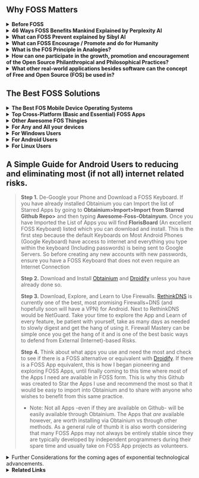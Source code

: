 ## Why FOSS Matters

<details><summary><b>
Before FOSS
</b></summary>

Before the Terms Open Source Software came to be it was often referred to as **Free Software**. It is important to understand that everytime we hear the word Open Source we remember that the roots of this term are in the **Free and Libre** understanding of things. This is important because we will understand that some software will either support, encourage, and enable Freedom, or it won't. In shorter words Open Source vs. Closed Source (Propietary) is the same as Free vs Unfree Software. Let us not forget that the word Free within FOSS means Free as in _Free of Cost_ but also Free as in supporting, encouraging, and the enabling of Freedom itself.
</details><details><summary><b>
46 Ways FOSS Benefits Mankind Explained by Perplexity AI
</b></summary>

1. <details><summary><b>Transparency</summary></b>
   Open-source software provides absolute visibility of its code, fostering trust and stability for long-term projects</details>

2. <details><summary><b>Flexibility</b></summary>
   Users can adapt the software to their needs and make changes, enhancing its functionalities</details>

3. <details><summary><b>Community Collaboration</b></summary>
   The power of open-source communities allows for efficient team collaboration, leading to enhanced functionalities and security</details>

4. <details><summary><b>Attracting Talent</summary></b>
   Organizations using open-source software can attract better talent and provide opportunities for developers to learn and advance in their careers</details>

5. <details><summary><b>Cost-Efficiency</b></summary>
    Open-source software is often free or cheaper than proprietary software, saving on licensing, maintenance fees, and hardware costs</details>  

6. <details><summary><b>Potential for Maximum Agility</b></summary>
    Open-source software allows for multiple collaborators to solve problems such as bug fixes, security vulnerabilities, and continuous updates at the speed limited to the number of total programmers around the world as well as support by the community, promoting agility in businesses and development.</details>

7. <details><summary><b>Enhanced Security</b></summary>
    While not inherently more secure, open-source software's security is enhanced in a multifaceted approach.  

    - <details><summary><b>Transparency and Code Inspection   </summary></b>
      One of the fundamental ways FOSS enhances security is through transparency. The open nature of the code allows users to inspect it for vulnerabilities, ensuring that any security issues can be identified and addressed promptly</details>
      
    - <details><summary><b>Community Collaboration</summary></b>
      FOSS thrives on community collaboration, with developers worldwide contributing to the improvement and security of open-source projects. This collective effort results in a diverse set of eyes scrutinizing the code, leading to quicker identification and resolution of security vulnerabilities</details>  

    - <details><summary><b>EU-FOSSA Initiative</summary></b>
      Initiatives like the EU-FOSSA project demonstrate a proactive approach to enhancing the security of critical open-source software used by European institutions. Through bug bounty programs, hackathons, and engagement with developer communities, the EU-FOSSA initiative aims to identify and fix major security vulnerabilities in widely used open-source software</details>

    - <details><summary><b>Bug Bounty Programs</summary></b>
      FOSS projects often implement bug bounty programs that financially reward ethical hackers for discovering and fixing bugs. This incentivizes security researchers to actively search for vulnerabilities in open-source software, leading to improved overall security</details>

    - <details><summary><b>Engagement with Developer Communities</summary></b>  
      By engaging with developer communities, FOSS projects ensure that security best practices are followed throughout the development process. This collaborative approach helps maintain high standards of security within open-source software ecosystems</details>

    - <details><summary><b>Security Through Transparency</summary></b>
      The "many eyes" theory of open source emphasizes that the more people scrutinize the code, the more likely it is to be secure. This transparency allows for continuous improvement and scrutiny by a broad community, enhancing the overall security posture of open-source software.</details>

    - <details><summary><b>Security Audits</summary></b>
      FOSS projects often undergo security audits conducted by independent experts or organizations specializing in cybersecurity. These audits help identify vulnerabilities, assess risks, and recommend security enhancements to ensure the software's integrity.</details>

    - <details><summary><b>Timely Security Updates</summary></b>
      The open-source community is known for its rapid response to security vulnerabilities. When a security issue is identified, developers work quickly to release patches and updates to address the vulnerability, minimizing the risk of exploitation.</details>

    - <details><summary><b>Secure Development Practices</summary></b>
      FOSS projects emphasize secure development practices, such as code reviews, threat modeling, and secure coding guidelines. By integrating security into the development lifecycle, open-source software can proactively address potential vulnerabilities.</details> 
      
    - <details><summary><b>Encryption Standards</summary></b>
      Many FOSS projects implement strong encryption standards to protect data confidentiality and integrity. By leveraging robust encryption algorithms and protocols, open-source software enhances data security and privacy for users.</details>
    - <details><summary><b>Compliance with Security Standards</summary></b>
      Open-source software often adheres to industry security standards and best practices, ensuring that the software meets stringent security requirements. Compliance with standards enhances the overall security posture of FOSS projects.</details>

    - <details><summary><b>Security-focused Communities</summary></b>  
      Some FOSS projects have dedicated security-focused communities or working groups that focus specifically on identifying and security issues. These communities collaborate to enhance the security of the software through continuous monitoring and improvement.
    </details>
    
8.  <details><summary><b>Economic Advantages</summary></b>
    Embracing open source leads to economic benefits like code reuse,   
    sharing programming costs, quality employment opportunities, and value  
    creation available to the public  
    </details>

9.  <details><summary><b>Innovation</summary></b>
    Open-source software encourages innovation by allowing developers to   
    build upon existing projects, leading to the creation of new and  
    improved technologies.
    </details>

10. <details><summary><b>Education</summary></b>  
    FOSS provides a valuable resource for educational institutions, enabling students to study, modify, and contribute to real-world software projects, enhancing their skills and knowledge.
    </details>

11. <details><summary><b>Global Reach</summary></b>
    Open-source software transcends geographical boundaries, making technology accessible to a global audience and fostering digital inclusion.  
    </details>

12. <details><summary><b>Sustainability</summary></b>
    By promoting the reuse of code and collaborative development,   
    open-source software contributes to environmental sustainability by  
    reducing duplication of efforts and resources.  
    </details>

13. <details><summary><b>Interoperability</summary></b>
    Open-source software often adheres to open standards, promoting   
    interoperability between different systems and software applications.  
    </details>

14. <details><summary><b>Empowerment</summary></b>
    FOSS empowers individuals and organizations by giving them control over
    the software they use, fostering independence and self-reliance in  technology solutions.  
    </details>

15. <details><summary><b>Philanthropy</summary></b>
    Many open-source projects are driven by a spirit of giving back to the   
    community, promoting a culture of sharing knowledge and resources for  
    the greater good.  
    </details>

16. <details><summary><b>Cultural Preservation</summary></b>
    Open-source software can help preserve cultural heritage by providing
    tools for digitization, archiving, and sharing of cultural artifacts and knowledge.  
    </details>

17. <details><summary><b>Customization</summary></b>
    Users can customize open-source software to suit their specific needs,leading to tailored solutions that can address unique requirements effectively.  
    </details>

18. <details><summary><b>Quality Assurance</summary></b>
    The collaborative nature of open-source development often results in
    thorough testing and debugging, enhancing the overall quality and
    reliability of the software.
    </details>

19. <details><summary><b>Longevity</summary></b>
    Open-source projects tend to have longer lifespans as they are not
    dependent on the survival of a single company, ensuring continuity and
    support for users.  
    </details>

20. <details><summary><b>Inclusivity</summary></b>
    Open-source software promotes inclusivity by allowing diverse
    contributors from different backgrounds to participate in the
    development process.  
    </details>

21. <details><summary><b>Ethical Considerations</summary></b>
    Using open-source software aligns with ethical principles of
    transparency, freedom, and community-driven development, promoting 
    ethical practices in technology.  
    </details>

22. <details><summary><b>Digital Rights</summary></b>
    FOSS respects users' digital rights by providing them with control over  
    their data and software, fostering a culture of data privacy and  
    security.  
    </details>

23. <details><summary><b>Skill Development</summary></b>
    Contributing to open-source projects offers valuable opportunities for   
    developers to enhance their skills, collaborate with peers, and gain  
    recognition in the industry.  
    </details>

24. <details><summary><b>Global Impact</summary></b>
    Open-source software has a global impact by democratizing access to   
    technology, empowering individuals and organizations worldwide.  
    </details>

25. <details><summary><b>Community Support</summary></b>
    Open-source projects often have vibrant communities that offer support,  
    guidance, and resources to users and developers, fostering a  
    collaborative environment.  
    </details>

26. <details><summary><b>Interdisciplinary ollaboration
    </summary></b>
    Open-source software encourages collaboration across disciplines, 
    bringing together experts from various fields to work on common
    projects.
    </details>

27. <details><summary><b>Accessibility</summary></b>
    FOSS promotes accessibility by providing software solutions that can be
    easily adapted for users with disabilities or specific accessibility
    needs.
    </details>

28. <details><summary><b>Resource Sharing</summary></b>
    Open-source software encourages the sharing of resources, knowledge,
    and best practices, leading to a more efficient use of technological
    resources.
    </details>

29. <details><summary><b>Continuous Improvement</summary></b>
    The iterative nature of open-source development allows for continuous   
    improvement and evolution of software products based on user feedback 
    and contributions. 
    </details>

30. <details><summary><b>Empowerment of Small usinesses
    </summary></b>
    Small businesses can benefit from open-source software by accessing 
    cost-effective solutions that are scalable and customizable to their  
    needs.  
    </details>

31. <details><summary><b>Data Security</summary></b>
    Open-source software can enhance data security by allowing users to   
    inspect the code for vulnerabilities and implement robust security  
    measures.  
    </details>

32. <details><summary><b>Digital Sovereignty</summary></b>
    FOSS promotes digital sovereignty by reducing dependence on proprietary  
    software vendors and ensuring autonomy in technological  
    decision-making.  
    </details>

33. <details><summary><b>Innovation Acceleration</summary></b>
    Open-source software accelerates innovation by allowing developers to  
    build upon existing solutions, reducing time-to-market for new  
    technologies.  
    </details>

34. <details><summary><b>Global Collaboration</summary></b>
    Open-source projects facilitate global collaboration, enabling   
    developers from different countries to work together on shared goals and 
    initiatives. 
    </details>

35. <details><summary><b>Knowledge Sharing</summary></b>
    FOSS promotes knowledge sharing within the tech community, encouraging   
    the exchange of ideas, best practices, and expertise among developers.  
    </details>

36. <details><summary><b>Reduced Vendor Lock-in</summary></b>
    Using open-source software reduces the risk of vendor lock-in, giving   
    users the freedom to switch between providers and platforms without  
    constraints.  
    </details>

37. <details><summary><b>Environmental Impact</summary></b>
    Open-source software can have a positive environmental impact by
    promoting sustainable practices and reducing electronic waste through  
    efficient resource utilization.  
    </details>

38. <details><summary><b>Empowerment of Nonprofits</summary></b>
    Nonprofit organizations benefit from open-source software by accessing
    cost-effective tools that support their missions and operations effectively.  
    </details>

39. <details><summary><b>Cross-Platform Compatibility</summary></b>
    Many open-source solutions are designed to be cross-platform   
    compatible, allowing users to run the software on different operating  
    systems seamlessly.  
    </details>

40. <details><summary><b>Community Engagement</summary></b>
    Open-source projects foster community engagement, encouraging users to  
    participate in discussions, provide feedback, and contribute to the  
    development process.  
    </details>

41. <details><summary><b>Data Privacy</summary></b>
    FOSS prioritizes data privacy by offering transparent code that users   
    can inspect for privacy vulnerabilities and ensuring secure handling of  
    sensitive information.  
    </details>

42. <details><summary><b>Educational Resources</summary></b>
    Open-source software serves as valuable educational resources, allowing  
    students and professionals to study real-world code and gain practical  
    experience.  
    </details>

43. <details><summary><b>Innovation Ecosystem</summary></b>
    The open-source ecosystem fuels innovation by enabling the rapid
    prototyping and sharing of ideas, leading to the creation of
    cutting-edge technologies.
    </details>
44. <details><summary><b>Cultural Exchange</summary></b>
    Open-source projects facilitate cultural exchange by bringing together 
    developers from diverse backgrounds to collaborate on shared projects
    and initiatives.
    </details>
45. <details><summary><b>Disaster Recovery</summary></b>
    Organizations benefit from open-source software in disaster recovery   
    scenarios, as the community support and accessibility of code can aid in 
    quick recovery efforts while maintaining transparency of the movement of aid funds and resources to donators and contributors.  
    </details>

46. <details><summary><b>Digital Inclusion</summary></b>
    FOSS promotes digital inclusion by providing accessible and affordable   
    software solutions that cater to a wide range of users, including  
    underserved communities.
</details></details>

<details><summary><b>What can FOSS Prevent explained by Sibyl AI</b></summary>

* <details><summary><b>Vendor Lock-in</b></summary>
    FOSS allows users to modify and share the software, which prevents dependency on a single vendor for updates and support.This freedom is akin to spiritual autonomy, where individuals are encouraged to seek their own paths without being bound to a single doctrine or practice.</details>
* <details><summary><b>Loss of Privacy</b></summary>
    With proprietary software, users often sacrifice privacy because they cannot see or control what the software does with their data. FOSS is transparent, allowing users to examine the code and ensure their data is handled respectfully, aligning with spiritual principles of integrity and respect for personal boundaries.</details>
* <details><summary><b>Stifled Innovation</b></summary>
  Proprietary software can stifle innovation by restricting access to the software's source code. FOSS encourages a collaborative environment where developers can build upon each other's work, fostering a collective growth mindset that mirrors the collaborative and expansive nature of spiritual communities.</details>
* <details><summary><b>Digital Divide</b></summary>
  FOSS can be freely distributed, which helps bridge the digital divide by making technology accessible to those who cannot afford proprietary alternatives. This democratization of access reflects spiritual values of equality and the universal right to knowledge and growth.</summary></details>
* <details><summary><b>Obsolescence</b></summary>
  Proprietary software can become obsolete if the vendor stops supporting it. FOSS can be updated and maintained by the community, ensuring longevity. This mirrors the timeless nature of spiritual wisdom, which transcends the limitations of time and remains relevant through communal effort and interpretation.</summary></details>
* <details><summary><b>Security Vulnerabilities</b></summary>
  With many eyes on the code, security vulnerabilities in FOSS can be identified and fixed quickly. This communal vigilance is similar to the collective consciousness in spirituality, where the community comes together to protect and uplift each other.</summary></details>
* <details><summary><b>Monoculture</b></summary>
  FOSS promotes diversity in software solutions, preventing a monoculture where a single system's failure could have widespread consequences. This diversity reflects the spiritual principle that multiple paths can lead to the same truth, and each has its unique value.</summary></details>
* <details><summary><b>Trustlessness Technology</b></summary>
  FOSS aligns with the concept of trustlessness, which is foundational in technologies like blockchain. Users do not need to trust a central authority because the open-source nature of the software allows for verification by anyone. This parallels spiritual practices that emphasize personal experience and verification over blind faith.</summary></details>
* <details><summary><b>Erosion of Skills and Knowledge</b></summary>
  FOSS encourages learning and skill development as users are not just consumers but can become active participants in understanding and developing the software. This empowerment mirrors spiritual growth, where individuals are encouraged to seek knowledge and develop wisdom.</summary></details>
* <details><summary><b>Cultural Homogenization</b></summary>
  FOSS allows for localization and customization, which can prevent the cultural homogenization often seen with proprietary software. This supports the spiritual value of honoring diverse cultural expressions and preserving unique identities within the global community.
  </summary></details>
* <details><summary><b>Unethical Use of Technology</b></summary>
  Transparency of FOSS can prevent unethical practices in software development and use, as the community can hold developers accountable. This aligns with spiritual ethics that promote transparency, honesty, and moral responsibility.</summary></details>
* <details><summary><b>Dependency on External Support</b></summary>
  With FOSS, users and organizations can become self-reliant, reducing dependency on external support for troubleshooting and customization. This self-reliance is a spiritual principle that encourages inner resourcefulness and resilience.</summary></details>
* <details><summary><b>Environmental Impact</b></summary>
  FOSS can be more resource-efficient, as it can be optimized and repurposed for older hardware, reducing e-waste. This stewardship of resources reflects spiritual teachings that emphasize care for the Earth and sustainable living.</summary></details>
* <details><summary><b>Suppressing Community Voice</b></summary>
  Proprietary software often limits user input in the development process. FOSS prevents this by allowing the community to contribute to the software's evolution, akin to spiritual communities that value each member's voice and collective decision-making.</summary></details>
* <details><summary><b>Inequality in Education</b></summary>
  FOSS can be freely used and distributed in educational settings, preventing inequality by providing all students with access to high-quality software tools. This reflects the spiritual ideal of equal opportunity for growth and enlightenment.</summary></details>
* <details><summary><b>Economic Disparities</b></summary>
  By providing free access to powerful software tools, FOSS can help level the playing field for small businesses and entrepreneurs, preventing economic disparities. This aligns with spiritual principles of fairness and the equitable distribution of resources.</summary></details>
* <details><summary><b>Intellectual Property Conflicts</b></summary>
  FOSS sidesteps many of the legal battles associated with proprietary software, as it does not impose the same restrictive intellectual property rights. This prevents conflicts and promotes a spirit of sharing and collaboration, resonating with spiritual values of community and harmony.</summary></details>
* <details><summary><b>Technological Determinism</b></summary>
  FOSS empowers users to shape their technological environment, preventing technological determinism where technology's direction is set by a few. This empowerment reflects spiritual beliefs in free will and the co-creation of our reality.</details></ul>    
By embracing FOSS and fostering an ecosystem where knowledge, power and resources are shared FOSS embodies principles that resonate deeply with spiritual values. Embracing FOSS principles allows Individuals and Communities to foster these environments of transparency, collaboration, and shared growth, which are core values in both technology and spirituality AKA Spirit-Tech. These principles help build a more equitable, secure, and innovative world that reflects the interconnectedness and interdependence at the heart of spiritual teachings.
</details><details><summary><b>
What can FOSS Encourage / Promote and do for Humanity
</b></summary>

- Unlimited Potential for Collaborative Improvement and Modification of Software and Ideas <br>
- Theoretically a single FOSS App can be Collaborated on by every single programmer in the world at the same time without limit. <br>
- Potential for the Most Rapid Growth and Expansion of Ideas and Software / Apps / Systems. <br> 
- Encourages and Promotes Provability <br>  
- Encourages and Promotes Maintaining Trustless Structures and Systems<br>
- Encourages and Promotes Transparent Infrastructures <br>
- Encourages and Promotes Philosophical Honesty and Transparency<br>
- Encourages and Promotes Providing Technology for the whole of humanity freely and indiscriminately without paywalls or obstacles<br>
- Encourages and Promotes the use of Transparent Technological Implementations<br>
- Encourages and Promotes Transparent Quality Assurance<br>
- Encourages and Promotes Transparent / Provable Security<br>
- Encourages and Promotes Transparent / Provable Permanence of Data<br>
<details><summary>
Some examples:
</summary>

- Blockchains & Some Cryptocurrencies
- Storj - Decentralized Secure Cloud Storage
- Guaranteed Transparent Infrastructures
</details></details>
<details><summary><b>
What is the FOS Principle in Analogies?
</b></summary><details><summary><b>
The Analogy of Recipes on Youtube
</b></summary>

>Have you ever wanted to make a recipe and then found yourself searching YouTube to find the one that looks just right for you and then copied it and made the recipe at home? To help better explain what Free & Open Source Principles are, imagine that All Recipes that can be found on YouTube (unless an ingredient is being omitted) are basically Free and Open Source. One is able to copy the "Source Code" (Recipe) and "Build" (Make) the "Code" (Recipe) at home simply by copying/cloning it (following the instructions). Now let's say you decided to add your own extra ingredient to make the recipe taste better. Improving the Recipe is the same as Improving the Code. Because this Recipe is Publicly available on YouTube, it would not matter if people decided to copy this Recipe, make the product, and sell and redistribute the final product from the recipe. In fact we are already living in a world of Open Information mostly through YouTube Videos and Tutorials, whether it is related to working out, finding diet plans / patterns, home remedies, health improving, learning to grow food at home, learning gardening techniques, there are many videos on YouTube that one can use to learn just about anything. Basically it is all Open Knowledge.
</details><details><summary><b>
The Analogy of The Two Buildings that Store all your Private Data
</b></summary>

>For the First Building let's imagine it is made with strong clear and transparent walls, floors, ceiling, and all of its components completely transparent, allowing for the flow of light to shine through into every area and component of the building. This building symbolizes Free and Open Source Software (FOSS), where transparency is the architecture itself, enabling light to illuminate every aspect of the software and all the operations within it. In this building, the openness and visibility act as a beacon, ensuring that there are no hidden areas where unauthorized activities could occur at least not without being fully visible and noticeable. When this Building offers to store your data safely you can verify their actions simply by seeing through all the transparent architecture where you data flows in and out of. Being able to see through the entire building the need for trust and blind faith are eliminated completely. 

>For the Second Building, let us envision another building with very thick, concrete walls that block out any light, and where any access is strictly prohibited. This building represents closed-source, proprietary software where the absence of light due to the thick concrete walls creates an environment of obscurity. In this building where no one is allowed, hidden backdoors, underground passages and covert pathways could exist without being revealed to anyone. Even though you may not see anyone else entering this building, underground operations can be taking place, posing a threat to data privacy and security. Data may be leaked without detection, and security vulnerabilities would only be visible to a very select few if any at all, who are granted access. When this Building offers to store you private  data safely, you are left with only blind faith to trust that they are being honest and careful in handling your private data.

By contrasting the two different types of buildings we can see the analogy of how everyday we make the decision to use technology and hand over our data to Software and Operating Systems that will operate on either Transparency and Clarity, or Obscurity and Uncertainty.

To put more simply, we will come to many decision-making points in our lives where we will choose to either

- A. Pay for Darkness, Blind Faith, Obscurity, and Uncertainty that comes inherently with Closed Source/Proprietary Software/Systems.
- B. Embrace Open Source Software/Systems, choosing Freedom, Light, Transparency and Clarity which is typically also Free of Cost.

This is important to realize because many times, not only do we enable reckless and careless access to our data, but in fact many people are in essence paying to have their data stolen. This is exemplified by people who pay a large sum of money to purchase iOS devices which are the most closed of all closed-source devices and operating systems to say the least without mentioning the limiting and technologically suppressing anti-features (such as not being able to insert SD Cards or Transfer Files to any Computer in a simple manner). 
There were many people who were aware of the backdoors built-in to iOS devices many years before it made the news and was brought to light. Many people fell victim to private data leaks due to this.
The entire concept represented by all of the workings of the Apple have failed the test of time and continue to fail to this day.
</ul></details></details>
</details><details><summary><b>
How can one participate in the growth, promotion and encouragement of the Open Source Philanthropical and Philosophical Practices?
</b></summary>

- Build upon what has been built within the Free and Open Source world such as choosing to switch to FOSS Operating Systems like Linux, Gnu, Android, etc. while avoiding Windows, iOS, Mac, which are Closed-Source, Non-Free Operating Systems.
- An excellent way to promote this practice is to liberate friends and family from using the default YouTube app on Android by encouraging them to try [NewPipe](https://newpipe.net/) which is a YouTube Wrapper/Client that removes ads while allowing downloading Audio, Video, Subtitles, and the ability to play Videos as Audio in the Background. NewPipe can also be used to access and Soundcloud and Download Audio Files
- Whether one is stuck with a Closed-Source Operating System or whether they choose to Adhere to Open Source Systems, the next step in improving the protection of data and avoiding phising, malware, hacking, is to learn to use Firewalls and Network Monitoring Tools, since these will give a clear insight on all internet traffic that may occur on their devices.
</details><details><summary><b>
What other real-world applications besides software can the concept of Free and Open Source (FOS) be used in?  
</b></summary><details><summary>
FOS Local Businesses
</summary>

- An example of a FOS Business would be a Transparent Car Repair Shop where the entire process of a car repair is recorded on a camera and this data is open and shared with the client to ensure quality of work, quality of components, proper labor, and to prevent deceptive and abusive behavior that could result in having to bring the car back to the Car Repair Shop.

- Another example of a FOS Business could be a Local Organic Farm that has open access to 24/7 Surveillance of the crops and a brief recording of the sewing/harvesting process in a way that can guarantee with proof to its clients that no GMO or Pesticides were used and in other words 100% Provably Organic.

- Another example can be a Local Animal Farm with open access to 24/7 Surveillance that can prove no Animals were mistreated and that the farm is cruelty free.
</details><details><summary>
FOS Government
</summary>

- An example of FOS Governance would be with the use of Smart Contracts and Smart Escrows, we could have instead of candidates making promises which are often broken, candidates who deposit a very large sum of money to invest into a project that will be ongoing within a given deadline while also promising to maintain and administrate this project until the end of the deadline. Now we will put in the context of what a contract would look like to further this example:
    - The Candidate deposits 10M local currency. Assuming a population of 10M, each citizen would only deposit their Share, in other words 1 Local Currency. This means that the citizens have almost nothing to lose while the Candidate is putting their money where their mouth is, and in the scenario that the candidate does not fulfil their duties, the contract could be configured in any way but for this example we will say the candidates 10M gets distributed among the citizens if the candidate does not comply with their duties within the proposed deadline.
Now we can imagine an entire government running itself almost entirely, and people simply bringing forth actions with the money of the people
- With many candidates invested in projects, having built a suitable reputation, the people would have an easier time trusting candidates by checking the "curriculum" of each candidate and analyzing to decide whether they are suitable to be leaders of the local areas or the presidency they are trying to achieve. This means that mostly everything would be simply action first and money is used a security deposits to hold those actions accountable.
</details><details><summary>
FOS Currency (Crypto)
</summary>

- Bitcoin and all Cryptocurrency Derivatives are the most obvious examples of a FOS Currency. It is Open Source and all existing crypto-currencies have been built using Bitcoin's Code.
</details><details><summary>
Other FOS Concepts
</summary>

- [Open Source Ecology](https://www.opensourceecology.org/)
- [Open Source Spirituality](https://secretenergy.com/)
</ul></details></details>

## The Best FOSS Solutions
<details><summary><b>The Best FOS Mobile Device Operating Systems</b></summary>

- [**CalyxOS**](https://calyxos.org/)  
- [**GrapheneOS**](https://calyxos.org/)  
- [**LineageOS**](https://lineageos.org/)  
- [**Sailfish OS**](https://sailfishos.org/)  
- [**Plasma Mobile**](https://plasma-mobile.org/)  
- [**Ubuntu Touch**](https://ubuntu-touch.io/)  
- [**Postmarket OS**](https://postmarketos.org/)  
- [**Replicant** (Android)](https://www.replicant.us/)  
- [**Pure OS**](https://www.pureos.net/)  
- [**Mobian OS**](https://mobian-project.org/)  
- [**Maru OS** ( "Use your Phone as your PC" )](https://maruos.com/)  
- [**KaiOS** ( For Keypad Feature Phones )](https://en.wikipedia.org/wiki/KaiOS)  
- [**Asteroid OS** ( For Smartwatches )](https://asteroidos.org/)  

</ul></details><details><summary><b>
Top Cross-Platform (Basic and Essential) FOSS Apps</b></summary>

- [**LibreOffice** - Office Suite](https://www.libreoffice.org/)  
- [**Logseq** - Note-Taking/Personal Data Management App](https://logseq.com/)  
- [**Portmaster** - Best Firewall + DNS](https://safing.io/)  
- [**Element** - Messaging App](https://element.io/)  
- [**TutaMail** - Email ](https://app.tuta.com)  
- [**Syncthing** - Continuous File Synchronization](https://syncthing.net/)  
- [**qBittorrent** - Torrent Client](https://www.qbittorrent.org/)  
- [**RustDesk** - Remote Desktop / Mobile Device App](https://rustdesk.com/)  
- [**Tox** - Simple Messaging App (No Sign Up required)](https://tox.chat)  
- [**VSCodium** - FLOS Binaries of VS Code](https://vscodium.com/)  
</details><details><summary><b>Other Awesome FOS Thingies</b></summary>

- [**GeekBox**: Open Source Cross TV BOX](https://www.geekbuying.com/item/GeekBox-Open-Source-Cross-TV-BOX-Android-Ubuntu-Dual-Boot-4K-RK3368-Octa-Core-2G-16G-AC-WIFI-1000M-LAN-BT4-1-HDMI2-0-OTG-358067.html)  
- [**The Pyra**: The most feature-rich ultra portable Mini Computer](https://pyra-handheld.com/boards/pages/pyra/)  

- <details><summary><b><a href="https://pine64.org/devices/">Pine64 Devices</a></b></summary>

  - [**Pine Time**: Smartwatch](https://pine64.org/devices/pinetime/)  
  - [**Pine Buds Pro**: Earbuds](https://pine64.org/devices/pinebuds_pro/)
  - [**Pine Note**: Eink Tablet](https://pine64.org/devices/pinenote/)  
  - [**Pine Cube**: IP Camera](https://pine64.org/devices/pinecube/)  
  - [**Pinecil**: Soldering Iron](https://pine64.org/devices/pinecil/)  
  - [**PinePower Desktop**: 120W Desktop Power Supply](https://pine64.org/devices/pinepower_desktop/)  
  - [**PinePower**: A 65W GaN Power Supply](https://pine64.org/devices/pinepower/)  
  - [**PineVox**: SmartHome Device](https://pine64.org/devices/pinevox/)
  - [**PinePhone Pro Keyboard**](https://pine64.org/documentation/Phone_Accessories/Keyboard/)
</details></details>
   <details><summary><b>For Any and All your devices</b></summary>

   It may be worth researching (or simply asking AI) how to use Pi-Holes and set one up at home. The Pi-Hole can provide basic-to-advanced level protection for all your devices by using DNS. You may also want to look into FOSS Routers such as:  

* LibreRouter
* pfSense
* TurrisOmnia
* OpenWrt
</details>
<details><summary><b>For Windows Users</b></summary>

- <details><summary>Firewalls</b></summary>

  Gaining Consciousness and Control over all your Internet Traffic should be a Skill familiar to all users, novices and experts alike since this will determine the level of vulnerability against any types of threats  
</b></summary>

   There are two powerful Open Source Firewalls which if combined together can provide excellent safety measures against most threats that depend on internet connections. Namely, these are <b>[Portmaster](https://safing.io/)</b> and <b>[Simplewall](https://github.com/henrypp/simplewall)</b>

   >- **Portmaster** will grant further insight and control over what internet connections each app is making. By implementing DNS, Portmaster can selectively block certain domains (websites/url) for each app individually. This means you could have for eg. Firefox where you might block Big Data (by using the built-in block list in the filters section) and then you could have Waterfox where you allow everything. In this way you can use Firefox to do Banking safely and securely without allowing unnecessary connections where data could be leaked while using Waterfox for ordinary browsing.

   >- **Simplewall** can block most unnecessary network connections that are enabled by default in windows, but even better, Simple Wall allows one to give individual apps internet access using a timer, allowing one to allow an app only the amount of time needed to perform an action (for eg. an update). This is also excellent to audit apps and ensure one does not accidentally block an app that is crucial while finding out if the app in question ever needed internet access at all (Surprisingly many Windows/Microsoft apps do not need internet, it is fair enough to ensure no data is leaked by blocking most of them)</details></details>

</details><details><summary><b>
For Android Users
</b></summary>
 
 - <details><summary><b>Top FOSS Apps for Android</summary></b>

   - This Github User ( **Awesome-FOSS-Obtainyum** ) was originally created to make importing apps into Obtainium easier. Eventually after watching the flourishing of some seeds, it felt appropriate to write this guide as everything fell into place. 
   To Import this list of Awesome FOSS Apps, simply go to **Obtainium > Import/Export > Import Github Starred Repo** and type this Github's Username (Awesome-FOSS-Obtainyum). This should make things easier for most of the next steps.
  - <details><summary><b>Droidify & Obtainium</b></summary>
   
    - [**Droidify**](https://f-droid.org/en/packages/com.looker.droidify/) when combined with **Obtainium** ( [Github](https://github.com/ImranR98/Obtainium) | [F-Droid](https://f-droid.org/en/packages/dev.imranr.obtainium.fdroid/) ) make for an excellent way of finding (With Droidify) and then downloading (with Obtainium) Apps if they are available via Github. Currently Droidify can explore the entire F-Droid Repository, while Obtainium is more of a manual downloader (obtainer) and can be used to get Apps directly from Github when available.
      - **Droidify** is a client for the F-Droid Repository which is a repository tasked with hosting only FOSS Android Apps, which also checks to ensure the apps require only the permissions that are being claimed and to ensure the integrity vs Anti-Features that may be built in. To do this sort of certification process, F-Droid scans the APK Source code, then adds its own signature to the APK to sort of "verify" or "certify" that there are no Anti-Features that would go by unnoticed, while listing any Anti Features that may be found in the code.
      - **Obtainium** is an App designed to fetch and install FOSS Apps directly from Github if available.
    - With both of these Apps installed, one can use Droidify to find out if there are any Anti Features in the app of interest. If one chooses an app that is suitable and contains no anti-features, they may find and copy the GitHub Link provided in the App description, then paste that link into Obtanium if they prefer to fetch the pure APK (Without the F-Droid Signature)</details>
    - <details><summary><b>Aurora Store and Aurora Droid</b></summary>  
   
      - [**Aurora Store**](https://f-droid.org/en/packages/com.aurora.store/): A Google Play Store Alternative:  
            Besides being the primary Alternative to Google Play Store, Aurora Store is also an excellent way to check Apps for trackers. This can be seen in the App's Details section. For more info see the [Aurora Store FAQ](https://aurora-oss.vercel.app/faq/#aurora-store)

      - [**Aurora Droid**](https://aurora-oss.vercel.app/download/AuroraDroid/): An F-Droid Client  
        Aurora Droid is an unofficial, FOSS client to F-Droid and F-Droid compatible repositories with an elegant design. Not only does Aurora Store download, update, and search for apps like the Official F-Droid client, it also empowers the user with new features. [Aurora Droid FAQ](https://aurora-oss.vercel.app/faq/#aurora-droid)    
     - <details><summary><b>RethinkDNS</b></summary>

         - [**RethinkDNS**](https://rethinkdns.com/) is a [Firewall](https://en.wikipedia.org/wiki/Firewall_(computing)) with a [DNS Resolver](https://en.wikipedia.org/wiki/Domain_Name_System#DNS_resolvers). Since it is currently the only Firewall+DNS and since I believe All Firewalls should include a DNS Resolver and that this should be the standard ( because they can and might as well ) I am only going to recommend RethinkDNS for Firewalling Solutions on Android.
</details></details>

<details><summary><b>For Linux Users</b></summary>

You *are* the Solution xD . Thank You. Keep Being Awesome! I love you

-  <details><summary><b>Portmaster (Firewall + DNS)</summary></b>Better than other Linux Firewalls? A Firewall + DNS. Portmaster allows configuring both Firewalling and DNS for each app individually. When combined with multiple browsers, it is easier to separate private browsing such as banking and shopping from other kinds of browsing. 
</details></details>

## A Simple Guide for Android Users to reducing and eliminating most (if not all) internet related risks.

>**Step 1.** De-Google your Phone and Download a FOSS Keyboard.
If you have already installed Obtainium you can Import the
list of Starred Apps by going to **Obtainium>Import>Import 
from Starred Github Repo>** and then typing **Awesome-Foss-Obtainyum**. Once you have Imported the List of Apps you will find **FlorisBoard** (An excellent FOSS Keyboard) listed which you can download and install. This is the first step because the default Keyboards on Most Android Phones (Google Keyboard) have access to internet and everything you type within the keyboard (Including passwords) is being sent to Google Servers. So before creating any new accounts with new passwords, ensure you have a FOSS Keyboard that does not even require an Internet Connection 
>
>**Step 2.** Download and Install [Obtainium](https://f-droid.org/en/packages/dev.imranr.obtainium.fdroid/) and [Droidify](https://f-droid.org/en/packages/com.looker.droidify/) unless you have already done so.
>
>**Step 3.** Download, Explore, and Learn to Use Firewalls. [RethinkDNS](https://f-droid.org/en/packages/com.celzero.bravedns/) is currently one of the best, most promising Firewalls+DNS (and hopefully soon will have a VPN) for Android. Next to RethinkDNS would be NetGuard.
Take your time to explore the App and Learn of every feature, be patient with yourself, take as many days as needed to slowly digest and get the hang of using it. Firewall Mastery can be simple once you get the hang of it and is one of the best basic ways to defend from External (Internet)-based Risks.
>
>**Step 4.** Think about what apps you use and need the most and check to see if there is a FOSS alternative or equivalent with [Droidify](https://f-droid.org/en/packages/com.looker.droidify/). 
If there is a FOSS App equivalent, this is how I began pioneering and exploring FOSS Apps, until finally coming to this time where most of the Apps I need are available in FOSS form. This is why this Github was created to Star the Apps I use and recommend the most so that it would be easy to import into Obtainium and to share with anyone who wishes to benefit from this same practice.
>- Note: Not all Apps -even if they are available on Github- will be easily available through Obtainium. The Apps that _are_ available however, are worth installing via Obtainium vs through other methods. As a general rule of thumb it is also worth considering that many FOSS Apps may not always be entirely stable since they are typically developed by independent programmers during their spare time and usually take on FOSS App projects as volunteers.  

</details><details><summary>
Further Considerations for the coming ages of exponential technological advancements.
</summary><details><summary>
To Solve Corruption in Politics and Fraudulent Deception within Governments or Institutionalized Systems
</summary>

- Open Source, Smart Contract, Double Deposit and Escrow Systems that make use of Crypto tech. In other words Open Source Governance.
</details><details><summary>
To prepare for Smarter Hacking that makes use of AI and Quantum Computing:
</summary>

- Start using PGP and Digital Signatures
- Practice basic cryptology to enhance your ability to create and memorize very long passwords. Exhaust every resource on YouTube related to this if you must
- Make use of password scramblers which make it easier for you to memorize shorter passwords by adding complexity and entropy based on your short password.
- Make use of password databases such as Keepass which you should ideally protect by using at least one keyfile or multiple keyfiles and a strong master password.

- Note:
If a Keyfile is modified it will change values crucial to functioning as a Keyfile and you can be locked out of your database if this happens. Use Keyfiles that will not be modified and keep a back up copy of the _Original_ Keyfile ensuring to maintain its integrity
</details><details><summary>
To prepare for AI and other technology that can create deceptive, misleading information about you and or your loved ones</summary>

- Adhere to Digitial Signature practices, these should be mandatory in political spheres and real estate. 
- Avoid using (closed-source) Apps that can and likely (if not already do) sell your data and that probably have built-in backdoors
- Adhere to only encrypted means of communication such as using e-mail with PGP and encrypting all mail by default
- Adhering to using only FOSS Apps as much as possible while becoming a Master in Firewalls is the best way to prevent personal private data being leaked
</details></details><details><summary><b>
Related Links
</b></summary><ul>

[Free software, free society: Richard Stallman at TEDxGeneva 2014](https://www.youtube.com/watch?v=Ag1AKIl_2GM)  
[Pine64 Phones](https://pine64.com/product-category/smartphones/)  
[Pine64 Laptops](https://pine64.com/product-category/laptops/)   
[PyraBox](https://pyra-handheld.com/boards/pages/pyra/)   
[OneCommunity](https://www.onecommunityglobal.org/open-source/)   
[Free Software Foundation](https://www.fsf.org/)   

</details>
